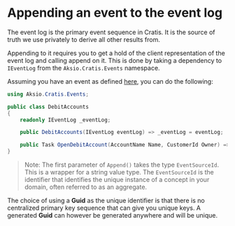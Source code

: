 # Appending an event to the event log

The event log is the primary event sequence in Cratis. It is the source of truth we use privately to
derive all other results from.

Appending to it requires you to get a hold of the client representation of the event log and calling
append on it. This is done by taking a dependency to `IEventLog` from the `Aksio.Cratis.Events` namespace.

Assuming you have an event as defined [here](./creating-an-event.md), you can do the following:

```csharp
using Aksio.Cratis.Events;

public class DebitAccounts
{
    readonly IEventLog _eventLog;

    public DebitAccounts(IEventLog eventLog) => _eventLog = eventLog;

    public Task OpenDebitAccount(AccountName Name, CustomerId Owner) => _eventLog.Append(Guid.NewGuid().ToString(), new DebitAccountOpened(Name, Owner));
}
```

> Note: The first parameter of `Append()` takes the type `EventSourceId`. This is a wrapper for a string value type.
> The `EventSourceId` is the identifier that identifies the unique instance of a concept in your domain, often referred
> to as an aggregate.

The choice of using a **Guid** as the unique identifier is that there is no centralized primary key sequence that
can give you unique keys. A generated **Guid** can however be generated anywhere and will be unique.
